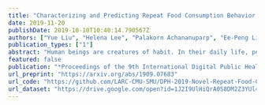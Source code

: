 ```yaml
---
title: "Characterizing and Predicting Repeat Food Consumption Behavior for Just-in-Time Interventions"
date: 2019-11-20
publishDate: 2019-10-10T10:40:14.790567Z
authors: ["Yue Liu", "Helena Lee", "Palakorn Achananuparp", "Ee-Peng Lim", "Tzu-Ling Cheng", "Shou-De Lin"]
publication_types: ["1"]
abstract: "Human beings are creatures of habit. In their daily life, people tend to repeatedly consume similar types of food items over several days and occasionally switch to consuming different types of items when the consumptions become overly monotonous. However, the novel and repeat consumption behaviors have not been studied in food recommendation research. More importantly, the ability to predict daily eating habits of individuals is crucial to improve the effectiveness of food recommender systems in facilitating healthy lifestyle change. In this study, we analyze the patterns of repeat food consumptions using large-scale consumption data from a popular online fitness community called MyFitnessPal (MFP), conduct an offline evaluation of various state-of-the-art algorithms in predicting the next-day food consumption, and analyze their performance across different demographic groups and contexts. The experiment results show that algorithms incorporating the exploration-and-exploitation and temporal dynamics are more effective in the next-day recommendation task than most state-of-the-art algorithms."
featured: false
publication: "*Proceedings of the 9th International Digital Public Health Conference - DPH '19*"
url_preprint: "https://arxiv.org/abs/1909.07683"
url_code: "https://github.com/LARC-CMU-SMU/DPH-2019-Novel-Repeat-Food-Consumption"
url_dataset: "https://drive.google.com/open?id=1J2I9UlHiQrA0S8DM2Z3YUl4qr6UDBORr"
---
```


